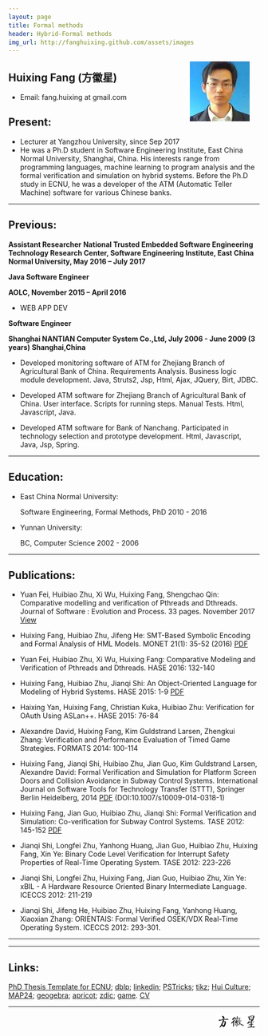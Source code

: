 ```yaml
---
layout: page
title: Formal methods
header: Hybrid-Formal methods
img_url: http://fanghuixing.github.com/assets/images
---
```



<img src="assets/images/13238568880001740m.jpg" style="FLOAT: right; MARGIN-BOTTOM: 10px; MARGIN-RIGHT: 20px">


## Huixing Fang (方徽星)
*    Email: fang.huixing at gmail.com


## Present:

*    Lecturer at Yangzhou University, since Sep 2017
*    He was a Ph.D student in Software Engineering Institute, East China Normal University, Shanghai, China. His interests range from programming languages, machine learning to program analysis and the formal verification and simulation on hybrid systems. Before the Ph.D study in ECNU, he was a developer of the ATM (Automatic Teller Machine) software for various Chinese banks.

***

## Previous:

**Assistant Researcher**
**National Trusted Embedded Software Engineering Technology Research Center, Software Engineering Institute, East China Normal University, May 2016 – July 2017**


**Java Software Engineer**

**AOLC, November 2015 – April 2016**

*   WEB APP DEV


**Software Engineer**

**Shanghai NANTIAN Computer System Co.,Ltd, July 2006 - June 2009 (3 years) Shanghai,China**
 
*    Developed monitoring software of ATM for Zhejiang Branch of Agricultural Bank of China. Requirements Analysis. Business logic module development. Java, Struts2, Jsp, Html, Ajax, JQuery, Birt, JDBC.

*    Developed ATM software for Zhejiang Branch of Agricultural Bank of China. User interface. Scripts for running steps. Manual Tests. Html, Javascript, Java.
	 
*	 Developed ATM software for Bank of Nanchang. Participated in technology selection and prototype development.  Html, Javascript, Java, Jsp, Spring.

***

## Education:

*    East China Normal University:
     
	 Software Engineering, Formal Methods, PhD
     2010 - 2016
	
*    Yunnan University:
     
	 BC, Computer Science
     2002 - 2006

	 
***
	
## Publications:

*   Yuan Fei, Huibiao Zhu, Xi Wu, Huixing Fang, Shengchao Qin: Comparative modelling and verification of Pthreads and Dthreads. Journal of Software : Evolution and Process. 33 pages. November 2017 <a href="https://doi.org/10.1002/smr.1919">View</a>

*   Huixing Fang, Huibiao Zhu, Jifeng He: SMT-Based Symbolic Encoding and Formal Analysis of HML Models. MONET 21(1): 35-52 (2016) <a href="/assets/files/HML/MONET2016.pdf">PDF</a>

*   Yuan Fei, Huibiao Zhu, Xi Wu, Huixing Fang: Comparative Modeling and Verification of Pthreads and Dthreads. HASE 2016: 132-140

*   Huixing Fang, Huibiao Zhu, Jianqi Shi: An Object-Oriented Language for Modeling of Hybrid Systems. HASE 2015: 1-9 <a href="assets/files/Apricot/Apricot.pdf"> PDF</a>

*   Haixing Yan, Huixing Fang, Christian Kuka, Huibiao Zhu: Verification for OAuth Using ASLan++. HASE 2015: 76-84

*   Alexandre David, Huixing Fang, Kim Guldstrand Larsen, Zhengkui Zhang: Verification and Performance Evaluation of Timed Game Strategies. FORMATS 2014: 100-114

*    Huixing Fang, Jianqi Shi, Huibiao Zhu, Jian Guo, Kim Guldstrand Larsen, Alexandre David: Formal Verification and Simulation for Platform Screen Doors and Collision Avoidance in Subway Control Systems. International Journal on Software Tools for Technology Transfer (STTT), Springer Berlin Heidelberg, 2014 <a href="/assets/files/STTT/STTT.pdf">PDF</a> (DOI:10.1007/s10009-014-0318-1)

*    Huixing Fang, Jian Guo, Huibiao Zhu, Jianqi Shi: Formal Verification and Simulation: Co-verification for Subway Control Systems. TASE 2012: 145-152 <a href="assets/files/TASE2012/Formal Verification and Simulation Co-Verification for Subway Control Systems.PDF">PDF</a>

*   Jianqi Shi, Longfei Zhu, Yanhong Huang, Jian Guo, Huibiao Zhu, Huixing Fang, Xin Ye: Binary Code Level Verification for Interrupt Safety Properties of Real-Time Operating System. TASE 2012: 223-226

*   Jianqi Shi, Longfei Zhu, Huixing Fang, Jian Guo, Huibiao Zhu, Xin Ye: xBIL - A Hardware Resource Oriented Binary Intermediate Language. ICECCS 2012: 211-219


*   Jianqi Shi, Jifeng He, Huibiao Zhu, Huixing Fang, Yanhong Huang, Xiaoxian Zhang: ORIENTAIS: Formal Verified OSEK/VDX Real-Time Operating System. ICECCS 2012: 293-301.





***



***

## Links:
[PhD Thesis Template for ECNU](http://pan.baidu.com/s/1qW9OD44); 
[dblp](http://www.informatik.uni-trier.de/~ley/pers/hd/f/Fang:Huixing.html);
[linkedin](http://cn.linkedin.com/pub/huixing-fang/3a/1b2/31);
[PSTricks](http://tug.org/PSTricks/);
[tikz](http://www.texample.net/tikz/);
[Hui Culture](http://www.go2huangshan.com/info/12.aspx);
[MAP24](http://www.dk.map24.com/);
[geogebra](http://www.geogebratube.org/);
[apricot](http://www.apricotresearch.com/);
[zdic](http://www.zdic.net/);
[game](game.html).
[CV](/assets/files/华东师范大学-方徽星-简历.pdf)

***

<img src="assets/images/name.jpg" style="FLOAT: right; MARGIN-BOTTOM: 0px; MARGIN-right: 5px;height: 30px;width: 82px;">

